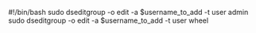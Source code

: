 #!/bin/bash
sudo dseditgroup -o edit -a $username_to_add -t user admin
sudo dseditgroup -o edit -a $username_to_add -t user wheel
